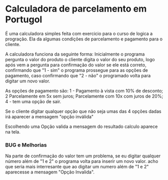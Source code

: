 # Calculadora de parcelamento em Portugol
 
É uma calculadora simples feita com exercicio para o curso de logica a progração. Ela da algumas condições de parcelamento e pagamento para o cliente. 

A calculadora funciona da seguinte forma: Inicialmente o programa pergunta o valor do produto o cliente digita o valor do seu produto, logo após vem a pergunta para confirmação do valor se ele está correto, confirmando que "1 - sim" o programa prossegue para as opções de pagamento, caso confirmando que "2 - não" o programado volta para digitar um novo valor. 

As opções de pagamento são: 1 - Pagamento à vista com 10% de desconto; 2 Parcelamente em 5x sem juros; Parcelamente com 10x com juros de 20%; 4 - tem uma opção de sair.

Se o cliente digitar qualquer opção que não seja umas das 4 opções dadas irá aparecer a mensagem "opção inválida"

Escolhendo uma Opção valida a mensagem do resultado calculo aparece na tela.

### BUG e Melhorias ###

Na parte de confirmação do valor tem um problema, se eu digitar qualquer número além de "1 e 2" o programa volta para inserir um novo valor. acho que seria mais interresante que ao digitar um numero além de "1 e 2" aparecesse a mensagem "Opção Invalida".
